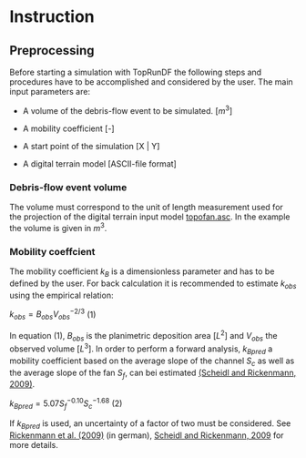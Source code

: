 # Instruction

## Preprocessing

Before starting a simulation with TopRunDF the following steps and procedures have to be accomplished and considered by the user. The main input parameters are:

-   A volume of the debris-flow event to be simulated. $[m^3]$

-   A mobility coefficient [-]

-   A start point of the simulation [X \| Y]

-   A digital terrain model [ASCII-file format]

### Debris-flow event volume

The volume must correspond to the unit of length measurement used for the projection of the digital terrain input model [topofan.asc](topofan.asc). In the example the volume is given in $m^3$.

### Mobility coeffcient

The mobility coefficient $k_B$ is a dimensionless parameter and has to be defined by the user. For back calculation it is recommended to estimate $k_{obs}$ using the empirical relation:

$k_{obs}=B_{obs}V_{obs}^{-2/3}$ (1)

In equation (1), $B_{obs}$ is the planimetric deposition area $[L^2]$ and $V_{obs}$ the observed volume $[L^3]$. In order to perform a forward analysis, $k_{Bpred}$ a mobility coefficient based on the average slope of the channel $S_c$ as well as the average slope of the fan $S_f$, can bei estimated [(Scheidl and Rickenmann, 2009)](https://onlinelibrary.wiley.com/doi/abs/10.1002/esp.1897).


$k_{Bpred}=5.07S_f^{-0.10}S_c^{-1.68}$ (2)

If $k_{Bpred}$ is used, an uncertainty of a factor of two must be considered. See [Rickenmann et al. (2009)](https://www.e-periodica.ch/digbib/view?pid=wel-004%3A2010%3A102%3A%3A42) (in german), [Scheidl and Rickenmann, 2009](https://onlinelibrary.wiley.com/doi/abs/10.1002/esp.1897) for more details.
